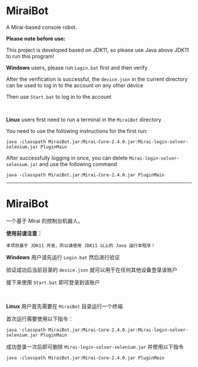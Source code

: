 # MiraiBot
A Mirai-based console robot.

**Please note before use:**

This project is developed based on JDK11, so please use Java above JDK11 to run this program!


**Windows** users, please run `Login.bat` first and then verify

After the verification is successful, the `device.json` in the current directory can be used to log in to the account on any other device

Then use `Start.bat` to log in to the account

<br />

**Linux** users first need to run a terminal in the `MiraiBot` directory

You need to use the following instructions for the first run:

	java -classpath MiraiBot.jar:Mirai-Core-2.4.0.jar:Mirai-login-solver-selenium.jar PluginMain

After successfully logging in once, you can delete `Mirai-login-solver-selenium.jar` and use the following command

	java -classpath MiraiBot.jar:Mirai-Core-2.4.0.jar PluginMain

---

# MiraiBot
一个基于 Mirai 的控制台机器人。

**使用前请注意：**

	本项目基于 JDK11 开发，所以请使用 JDK11 以上的 Java 运行本程序！


**Windows** 用户请先运行 `Login.bat` 然后进行验证

验证成功后当前目录的 `device.json` 就可以用于在任何其他设备登录该账户

接下来使用 `Start.bat` 即可登录到该账户

<br />

**Linux** 用户首先需要在 `MiraiBot` 目录运行一个终端

首次运行需要使用以下指令：

	java -classpath MiraiBot.jar:Mirai-Core-2.4.0.jar:Mirai-login-solver-selenium.jar PluginMain

成功登录一次后即可删除 `Mirai-login-solver-selenium.jar` 并使用以下指令

	java -classpath MiraiBot.jar:Mirai-Core-2.4.0.jar PluginMain
